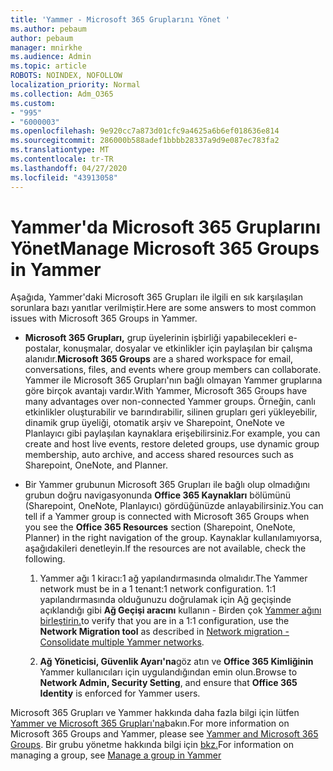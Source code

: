 ```yaml
---
title: 'Yammer - Microsoft 365 Gruplarını Yönet '
ms.author: pebaum
author: pebaum
manager: mnirkhe
ms.audience: Admin
ms.topic: article
ROBOTS: NOINDEX, NOFOLLOW
localization_priority: Normal
ms.collection: Adm_O365
ms.custom:
- "995"
- "6000003"
ms.openlocfilehash: 9e920cc7a873d01cfc9a4625a6b6ef018636e814
ms.sourcegitcommit: 286000b588adef1bbbb28337a9d9e087ec783fa2
ms.translationtype: MT
ms.contentlocale: tr-TR
ms.lasthandoff: 04/27/2020
ms.locfileid: "43913058"
---
```

# <a name="manage-microsoft-365-groups-in-yammer"></a><span data-ttu-id="e8790-102">Yammer'da Microsoft 365 Gruplarını Yönet</span><span class="sxs-lookup"><span data-stu-id="e8790-102">Manage Microsoft 365 Groups in Yammer</span></span>

<span data-ttu-id="e8790-103">Aşağıda, Yammer'daki Microsoft 365 Grupları ile ilgili en sık karşılaşılan sorunlara bazı yanıtlar verilmiştir.</span><span class="sxs-lookup"><span data-stu-id="e8790-103">Here are some answers to most common issues with Microsoft 365 Groups in Yammer.</span></span>

* <span data-ttu-id="e8790-104">**Microsoft 365 Grupları,** grup üyelerinin işbirliği yapabilecekleri e-postalar, konuşmalar, dosyalar ve etkinlikler için paylaşılan bir çalışma alanıdır.</span><span class="sxs-lookup"><span data-stu-id="e8790-104">**Microsoft 365 Groups** are a shared workspace for email, conversations, files, and events where group members can collaborate.</span></span> <span data-ttu-id="e8790-105">Yammer ile Microsoft 365 Grupları'nın bağlı olmayan Yammer gruplarına göre birçok avantajı vardır.</span><span class="sxs-lookup"><span data-stu-id="e8790-105">With Yammer, Microsoft 365 Groups have many advantages over non-connected Yammer groups.</span></span> <span data-ttu-id="e8790-106">Örneğin, canlı etkinlikler oluşturabilir ve barındırabilir, silinen grupları geri yükleyebilir, dinamik grup üyeliği, otomatik arşiv ve Sharepoint, OneNote ve Planlayıcı gibi paylaşılan kaynaklara erişebilirsiniz.</span><span class="sxs-lookup"><span data-stu-id="e8790-106">For example, you can create and host live events, restore deleted groups, use dynamic group membership, auto archive, and access shared resources such as Sharepoint, OneNote, and Planner.</span></span>

* <span data-ttu-id="e8790-107">Bir Yammer grubunun Microsoft 365 Grupları ile bağlı olup olmadığını grubun doğru navigasyonunda **Office 365 Kaynakları** bölümünü (Sharepoint, OneNote, Planlayıcı) gördüğünüzde anlayabilirsiniz.</span><span class="sxs-lookup"><span data-stu-id="e8790-107">You can tell if a Yammer group is connected with Microsoft 365 Groups when you see the **Office 365 Resources** section (Sharepoint, OneNote, Planner) in the right navigation of the group.</span></span> <span data-ttu-id="e8790-108">Kaynaklar kullanılamıyorsa, aşağıdakileri denetleyin.</span><span class="sxs-lookup"><span data-stu-id="e8790-108">If the resources are not available, check the following.</span></span>

  1. <span data-ttu-id="e8790-109">Yammer ağı 1 kiracı:1 ağ yapılandırmasında olmalıdır.</span><span class="sxs-lookup"><span data-stu-id="e8790-109">The Yammer network must be in a 1 tenant:1 network configuration.</span></span> <span data-ttu-id="e8790-110">1:1 yapılandırmasında olduğunuzu doğrulamak için Ağ geçişinde açıklandığı gibi **Ağ Geçişi aracını** kullanın - Birden çok [Yammer ağını birleştirin.](https://docs.microsoft.com/yammer/configure-your-yammer-network/consolidate-multiple-yammer-networks)</span><span class="sxs-lookup"><span data-stu-id="e8790-110">to verify that you are in a 1:1 configuration, use the **Network Migration tool** as described in [Network migration - Consolidate multiple Yammer networks](https://docs.microsoft.com/yammer/configure-your-yammer-network/consolidate-multiple-yammer-networks).</span></span>

  2. <span data-ttu-id="e8790-111">**Ağ Yöneticisi, Güvenlik Ayarı'na**göz atın ve **Office 365 Kimliğinin** Yammer kullanıcıları için uygulandığından emin olun.</span><span class="sxs-lookup"><span data-stu-id="e8790-111">Browse to **Network Admin, Security Setting**, and ensure that **Office 365 Identity** is enforced for Yammer users.</span></span>

<span data-ttu-id="e8790-112">Microsoft 365 Grupları ve Yammer hakkında daha fazla bilgi için lütfen [Yammer ve Microsoft 365 Grupları'na](https://docs.microsoft.com/yammer/manage-yammer-groups/yammer-and-office-365-groups)bakın.</span><span class="sxs-lookup"><span data-stu-id="e8790-112">For more information on Microsoft 365 Groups and Yammer, please see [Yammer and Microsoft 365 Groups](https://docs.microsoft.com/yammer/manage-yammer-groups/yammer-and-office-365-groups).</span></span> <span data-ttu-id="e8790-113">Bir grubu yönetme hakkında bilgi için [bkz.](https://support.office.com/article/Manage-a-group-in-Yammer-6e05c6d6-5548-4c88-89cd-e6757a514ef2)</span><span class="sxs-lookup"><span data-stu-id="e8790-113">For information on managing a group, see [Manage a group in Yammer](https://support.office.com/article/Manage-a-group-in-Yammer-6e05c6d6-5548-4c88-89cd-e6757a514ef2)</span></span>
